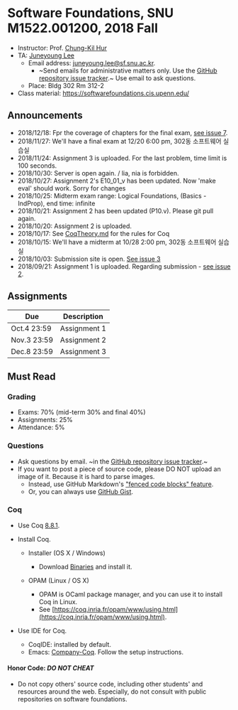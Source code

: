 # Software Foundations, SNU M1522.001200, 2018 Fall

- Instructor: Prof. [Chung-Kil Hur](http://sf.snu.ac.kr/gil.hur)
- TA: [Juneyoung Lee](http://sf.snu.ac.kr/juneyoung.lee)
    + Email address: [juneyoung.lee@sf.snu.ac.kr](mailto:juneyoung.lee@sf.snu.ac.kr).
        * ~Send emails for administrative matters only. Use the [GitHub repository issue tracker](https://github.com/snu-sf-class/sf201802/issues).~ Use email to ask questions.
    + Place: Bldg 302 Rm 312-2
- Class material: https://softwarefoundations.cis.upenn.edu/

## Announcements

- 2018/12/18: Fpr the coverage of chapters for the final exam, [see issue 7](https://github.com/snu-sf-class/sf201802/issues/7).
- 2018/11/27: We'll have a final exam at 12/20 6:00 pm, 302동 소프트웨어 실습실
- 2018/11/24: Assignment 3 is uploaded. For the last problem, time limit is 100 seconds.
- 2018/10/30: Server is open again. / lia, nia is forbidden.
- 2018/10/27: Assignment 2's E10_01_v has been updated. Now 'make eval' should work. Sorry for changes
- 2018/10/25: Midterm exam range: Logical Foundations, (Basics - IndProp), end time: infinite
- 2018/10/21: Assignment 2 has been updated (P10.v). Please git pull again.
- 2018/10/20: Assignment 2 is uploaded.
- 2018/10/17: See [CoqTheory.md](CoqTheory.md) for the rules for Coq
- 2018/10/15: We'll have a midterm at 10/28 2:00 pm, 302동 소프트웨어 실습실
- 2018/10/03: Submission site is open. [See issue 3](https://github.com/snu-sf-class/sf201802/issues/3)
- 2018/09/21: Assignment 1 is uploaded. Regarding submission - [see issue 2](https://github.com/snu-sf-class/sf201802/issues/3).

## Assignments

| Due        	| Description                   	 	 	 	 	 	 	 	 	 	 	 	 	 	|
|------------	|-----------------------------------------------------------------------------------
| Oct.4 23:59  	| Assignment 1                   	 	 	 	 	 	 	 	 	 	 	 	 	 	|
| Nov.3 23:59  	| Assignment 2                   	 	 	 	 	 	 	 	 	 	 	 	 	 	|
| Dec.8 23:59   | Assignment 3                                              |

## Must Read

### Grading

- Exams: 70% (mid-term 30% and final 40%)
- Assignments: 25%
- Attendance: 5%

### Questions

- Ask questions by email. ~in the [GitHub repository issue tracker](https://github.com/snu-sf-class/sf201802/issues).~
- If you want to post a piece of source code, please DO NOT upload an image of it. Because it is hard to parse images.
    + Instead, use GitHub Markdown's ["fenced code blocks" feature](https://help.github.com/articles/github-flavored-markdown/#fenced-code-blocks).
    + Or, you can always use [GitHub Gist](https://gist.github.com/).

### Coq

- Use Coq [8.8.1](https://coq.inria.fr).

- Install Coq.
    + Installer (OS X / Windows)
        * Download [Binaries](https://coq.inria.fr/download) and install it.

    + OPAM (Linux / OS X)
        * OPAM is OCaml package manager, and you can use it to install Coq in Linux.
        * See [https://coq.inria.fr/opam/www/using.html](https://coq.inria.fr/opam/www/using.html).

- Use IDE for Coq.
    + CoqIDE: installed by default.
    + Emacs: [Company-Coq](https://github.com/cpitclaudel/company-coq). Follow the setup instructions.

#### Honor Code: *DO NOT CHEAT*

- Do not copy others' source code, including other students' and resources around the web. Especially, do not consult with public repositories on software foundations.
